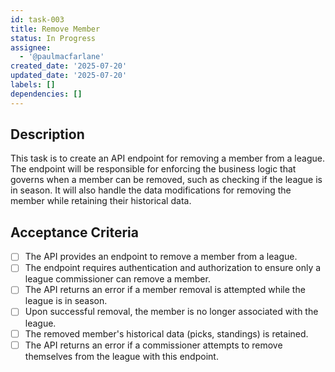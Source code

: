 ```yaml
---
id: task-003
title: Remove Member
status: In Progress
assignee:
  - '@paulmacfarlane'
created_date: '2025-07-20'
updated_date: '2025-07-20'
labels: []
dependencies: []
---
```


## Description

This task is to create an API endpoint for removing a member from a league. The endpoint will be responsible for enforcing the business logic that governs when a member can be removed, such as checking if the league is in season. It will also handle the data modifications for removing the member while retaining their historical data.

## Acceptance Criteria

- [ ] The API provides an endpoint to remove a member from a league.
- [ ] The endpoint requires authentication and authorization to ensure only a league commissioner can remove a member.
- [ ] The API returns an error if a member removal is attempted while the league is in season.
- [ ] Upon successful removal, the member is no longer associated with the league.
- [ ] The removed member's historical data (picks, standings) is retained.
- [ ] The API returns an error if a commissioner attempts to remove themselves from the league with this endpoint.
